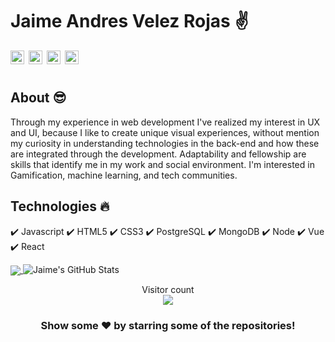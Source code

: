  # Jaime Andres Velez Rojas :v:
 <a href="https://linkedin.com/in/jaime-andres-velez-rojas/">
  <img align="left" alt="Jaime's Linkdein" style="margin-right:0.5em" width="22px" src="https://cdn.jsdelivr.net/npm/simple-icons@v3/icons/linkedin.svg" />
</a>
 <a href="https://twitter.com/jaimeandresvel7">
  <img align="left" alt="Jaime's Twitter" style="margin-right:0.5em" width="22px"src="https://cdn.jsdelivr.net/npm/simple-icons@v3/icons/twitter.svg" />
</a>

<a href="https://github.com/jhudaz">
  <img align="left" alt="Jaime's Github" style="margin-right:0.5em" width="22px" src="https://cdn.jsdelivr.net/npm/simple-icons@v3/icons/github.svg" />
</a>
<a href="https://www.instagram.com/jandresvr92">
  <img align="left" alt="Jaime's Instagram"  width="22px" src="https://cdn.jsdelivr.net/npm/simple-icons@v3/icons/instagram.svg" />
</a>
<br/>
<br/>


## About :sunglasses:
Through my experience in web development I've realized my interest in UX and UI, because I like to create unique visual experiences, without mention my curiosity in understanding technologies in the back-end and how these are integrated through the development. Adaptability and fellowship are skills that identify me in my work and social environment.
I'm interested in Gamification, machine learning, and tech communities. 



## Technologies :fire:
:heavy_check_mark: Javascript
:heavy_check_mark: HTML5 
:heavy_check_mark: CSS3
:heavy_check_mark: PostgreSQL
:heavy_check_mark: MongoDB
:heavy_check_mark: Node
:heavy_check_mark: Vue
:heavy_check_mark: React



<a href="https://github.com/ashwanisng">
  <img align="center" src="https://github-readme-stats.vercel.app/api/top-langs/?username=jhudaz&theme=highcontrast&hide=glsl,python" />
</a>

<img src="https://github-readme-stats.vercel.app/api?username=jhudaz&&show_icons=true&theme=highcontrast&line_height=27&v=5" alt="Jaime's GitHub Stats" />




<p align="center"> 
  Visitor count<br>
  <img src="https://profile-counter.glitch.me/jhudaz/count.svg" />
</p>


<div align="center">

### Show some ❤️ by starring some of the repositories!

</div>

<!--
**jhudaz/jhudaz** is a ✨ _special_ ✨ repository because its `README.md` (this file) appears on your GitHub profile.

Here are some ideas to get you started:

- 🔭 I’m currently working on ...
- 🌱 I’m currently learning ...
- 👯 I’m looking to collaborate on ...
- 🤔 I’m looking for help with ...
- 💬 Ask me about ...
- 📫 How to reach me: ...
- 😄 Pronouns: ...
- ⚡ Fun fact: ...
-->
